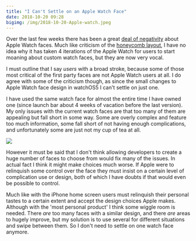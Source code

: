 ```yaml
---
title: "I Can't Settle on an Apple Watch Face"
date: 2018-10-20 09:28
bigimg: /img/2018-10-20-Apple-watch.jpeg
---
```

Over the last few weeks there has been a great [deal of negativity](https://marco.org/2018/10/09/infograph-legibility) about Apple Watch faces. Much like criticism of the [honeycomb layout](https://gr36.com/2018-04-05-apple-watch-honeycomb/), I have no idea why it has taken 4 iterations of the Apple Watch for users to start moaning about custom watch faces, but they are now very vocal. 

I must outline that I say _users_ with a broad stroke, because some of those most critical of the first party faces are not Apple Watch users at all. I do agree with some of the criticism though, as since the small changes to Apple Watch face design in watchOS5 I can't settle on just one. 

I have used the same watch face for almost the entire time I have owned one (since launch bar about 4 weeks of vacation before the last version). My only issues with the current watch faces are that too many of them are appealing but fall short in some way. Some are overly complex and feature too much information, some fall short of not having enough complications, and unfortunately some are just not my cup of tea at all. 

![](https://gr36.com/img/2018-10-18-AppleWatch-faces.png)

However it must be said that I don't think allowing developers to create a huge number of faces to choose from would fix many of the issues. In actual fact I think it might make choices much worse. If Apple were to relinquish some control over the face they must insist on a certain level of complication use or design, both of which I have doubts if that would even be possible to control. 

Much like with the iPhone home screen users must relinquish their personal tastes to a certain extent and accept the design choices Apple makes. Although with the 'most personal product' I think some wiggle room is needed. There _are_ too many faces with a similar design, and there _are_ areas to hugely improve, but my solution is to use several for different situations and swipe between them. So I don't need to settle on one watch face anymore. 
